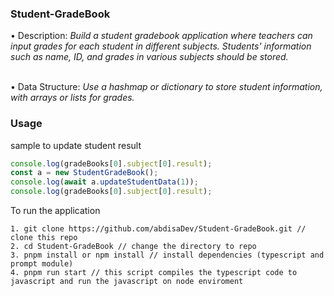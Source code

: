 ### Student-GradeBook

• Description: *Build a student gradebook application where teachers can input grades for each student in different subjects.                  Students' information such as name, ID, and grades in various subjects should be stored.* <br /> <br />

• Data Structure: *Use a hashmap or dictionary to store student information, with arrays or lists for grades.* <br />

### Usage
sample to update student result

``` javascript
console.log(gradeBooks[0].subject[0].result);
const a = new StudentGradeBook();
console.log(await a.updateStudentData(1));
console.log(gradeBooks[0].subject[0].result);
```
To run the application

``` node
1. git clone https://github.com/abdisaDev/Student-GradeBook.git // clone this repo
2. cd Student-GradeBook // change the directory to repo
3. pnpm install or npm install // install dependencies (typescript and prompt module)
4. pnpm run start // this script compiles the typescript code to javascript and run the javascript on node enviroment
```
